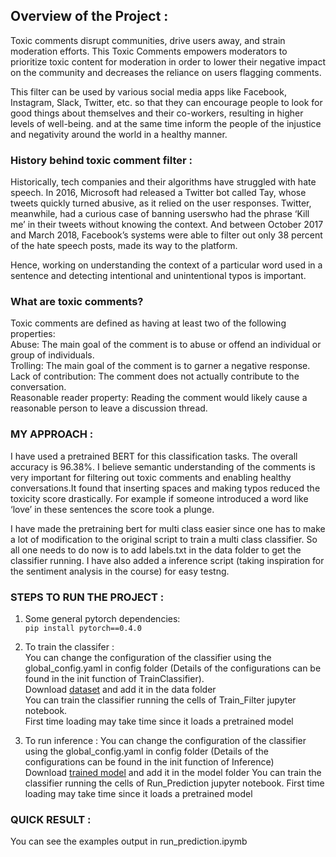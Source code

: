 ## Overview of the Project :

Toxic comments disrupt communities, drive users away, and strain moderation efforts. This Toxic Comments empowers moderators to prioritize toxic content for moderation in order to lower their negative impact on the community and decreases the reliance on users flagging comments.

This filter can be used by various social media apps like Facebook, Instagram, Slack, Twitter, etc. so that they can encourage people to look for good things about themselves and their co-workers, resulting in higher levels of well-being. and at the same time inform the people of the injustice and negativity around the world in a healthy manner.

### History behind toxic comment filter :

   Historically, tech companies and their algorithms have struggled with hate speech. In 2016, Microsoft had released a Twitter bot called Tay, whose tweets quickly turned abusive, as it relied on the user responses. Twitter, meanwhile, had a curious case of banning userswho had the phrase ‘Kill me’ in their tweets without knowing the context. And between October 2017 and March 2018, Facebook’s systems were able to filter out only 38 percent of the hate speech posts, made its way to the platform.
   
   Hence, working on understanding the context of a particular word used in a sentence and detecting intentional and unintentional typos is important.

 ### What are toxic comments?
 
  Toxic comments are defined as having at least two of the following properties:   
  Abuse: The main goal of the comment is to abuse or offend an individual or group of individuals.    
  Trolling: The main goal of the comment is to garner a negative response.    
  Lack of contribution: The comment does not actually contribute to the conversation.   
  Reasonable reader property: Reading the comment would likely cause a reasonable person to leave a discussion thread.   


### MY APPROACH :    

   I have used a pretrained BERT for this classification tasks. The overall accuracy is 96.38%. I believe semantic understanding of the comments is very important for filtering out toxic comments and enabling healthy conversations.It found that inserting spaces and making typos reduced the toxicity score drastically. For example if someone introduced a word like ‘love’ in these sentences the score took a plunge.     
   
   I have made the pretraining bert for multi class easier since one has to make a lot of modification to the original script to train a multi class classifier.  So all one needs to do now is to add labels.txt in the data folder to get the classifier running. I have also added a inference script (taking inspiration for the sentiment analysis in the course) for easy testng.  

### STEPS TO RUN THE PROJECT :
1. Some general pytorch dependencies:    
    `pip install pytorch==0.4.0`    

2. To train the classifer :    
    You can change the configuration of the classifier using the global_config.yaml in config folder (Details of the configurations can be found in the init function of TrainClassifier).    
   Download [dataset](https://drive.google.com/drive/folders/1zCz1aU1SrmBEc7Lzb2XZQ7g0hEnpxmgy?usp=sharing) and add it in the data folder   
    You can train the classifier running the cells of Train_Filter jupyter notebook.   
    First time loading may take time since it loads a pretrained model    
    
    
    
3. To run inference :
    You can change the configuration of the classifier using the global_config.yaml in config folder (Details of the configurations can be found in the init function of Inference)      
    Download [trained model](https://drive.google.com/drive/folders/1zCz1aU1SrmBEc7Lzb2XZQ7g0hEnpxmgy?usp=sharing) and add it in the model folder
    You can train the classifier running the cells of Run_Prediction jupyter notebook.
    First time loading may take time since it loads a pretrained model
    
### QUICK RESULT :
   You can see the examples output in run_prediction.ipymb
    
